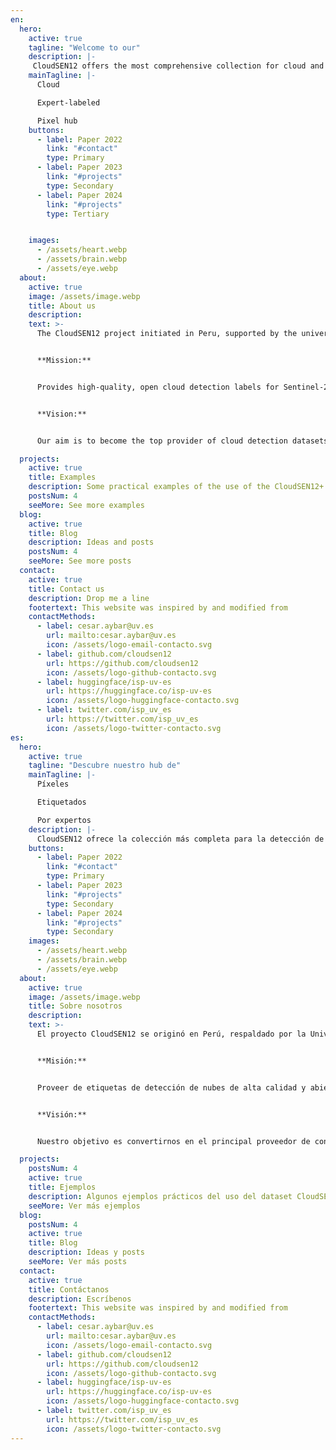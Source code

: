 ```yaml
---
en:
  hero:
    active: true
    tagline: "Welcome to our"
    description: |-
     CloudSEN12 offers the most comprehensive collection for cloud and cloud shadow detection in Sentinel-2.
    mainTagline: |-
      Cloud

      Expert-labeled

      Pixel hub
    buttons:
      - label: Paper 2022
        link: "#contact"
        type: Primary
      - label: Paper 2023
        link: "#projects"
        type: Secondary
      - label: Paper 2024
        link: "#projects"
        type: Tertiary


    images:
      - /assets/heart.webp
      - /assets/brain.webp
      - /assets/eye.webp
  about:
    active: true
    image: /assets/image.webp
    title: About us
    description: 
    text: >-
      The CloudSEN12 project initiated in Peru, supported by the universities of Salzburg, San Marcos, and Valencia. It stemmed from the necessity to tackle the challenge of working with images contaminated by clouds in South America, where cloud detection algorithms usually perform poorly. Due to the absence of suitable datasets for regions outside Europe and the US, we created CloudSEN12, an unbias globally distributed dataset. After the dataset’s release and receiving valuable feedback, the team was motivated to improve further, leading to CloudSEN12+, where, with the acquired knowledge, we refined the dataset to ensure maximum trustworthiness.


      **Mission:**


      Provides high-quality, open cloud detection labels for Sentinel-2, ensuring fair global data distribution.


      **Vision:**


      Our aim is to become the top provider of cloud detection datasets across multiple optical remote sensing sensors. We are dedicated to providing researchers and industries with the necessary models and datasets to accurate perform cloud screening.

  projects:
    active: true
    title: Examples
    description: Some practical examples of the use of the CloudSEN12+
    postsNum: 4
    seeMore: See more examples
  blog:
    active: true
    title: Blog
    description: Ideas and posts
    postsNum: 4
    seeMore: See more posts
  contact:
    active: true
    title: Contact us
    description: Drop me a line
    footertext: This website was inspired by and modified from
    contactMethods:
      - label: cesar.aybar@uv.es
        url: mailto:cesar.aybar@uv.es
        icon: /assets/logo-email-contacto.svg
      - label: github.com/cloudsen12
        url: https://github.com/cloudsen12
        icon: /assets/logo-github-contacto.svg
      - label: huggingface/isp-uv-es
        url: https://huggingface.co/isp-uv-es
        icon: /assets/logo-huggingface-contacto.svg
      - label: twitter.com/isp_uv_es
        url: https://twitter.com/isp_uv_es
        icon: /assets/logo-twitter-contacto.svg
es:
  hero:
    active: true
    tagline: "Descubre nuestro hub de"
    mainTagline: |-
      Píxeles

      Etiquetados

      Por expertos
    description: |-
      CloudSEN12 ofrece la colección más completa para la detección de nubes y sombras de nubes en Sentinel-2.
    buttons:
      - label: Paper 2022
        link: "#contact"
        type: Primary
      - label: Paper 2023
        link: "#projects"
        type: Secondary
      - label: Paper 2024
        link: "#projects"
        type: Secondary
    images:
      - /assets/heart.webp
      - /assets/brain.webp
      - /assets/eye.webp
  about:
    active: true
    image: /assets/image.webp
    title: Sobre nosotros
    description:
    text: >-
      El proyecto CloudSEN12 se originó en Perú, respaldado por la Universidad de Salzburg, San Marcos, y Valencia. Surgió de la necesidad de abordar el desafío de trabajar con imágenes contaminadas por nubes en los Andes peruanos, donde los algoritmos de detección de nubes no funcionaban correctamente. Ante la falta de datasets adecuados para esta región, se decidió crear CloudSEN12,  un dataset distribuido globalmente. Tras el lanzamiento de este conjunto de datos en 2022 y recibir valiosos comentarios, nos sentimos inspirados para seguir mejorando. Así fue como nació CloudSEN12+, donde con el conocimiento adquirido, refinamos el dataset para ofrecer aun mas precisión y confiabilidad. 


      **Misión:**


      Proveer de etiquetas de detección de nubes de alta calidad y abiertas para Sentinel-2, garantizando una distribución de datos equitativa en el planeta.


      **Visión:**


      Nuestro objetivo es convertirnos en el principal proveedor de conjuntos de datos de detección de nubes para múltiples sensores de teledetección. Estamos dedicados a proporcionar a científicos e industrias los modelos y conjuntos de datos necesarios para garantizar la correcta detección de nubes.

  projects:
    postsNum: 4
    active: true
    title: Ejemplos
    description: Algunos ejemplos prácticos del uso del dataset CloudSEN12+.
    seeMore: Ver más ejemplos
  blog:
    postsNum: 4
    active: true
    title: Blog
    description: Ideas y posts 
    seeMore: Ver más posts
  contact:
    active: true
    title: Contáctanos
    description: Escríbenos 
    footertext: This website was inspired by and modified from
    contactMethods:
      - label: cesar.aybar@uv.es
        url: mailto:cesar.aybar@uv.es
        icon: /assets/logo-email-contacto.svg
      - label: github.com/cloudsen12
        url: https://github.com/cloudsen12
        icon: /assets/logo-github-contacto.svg
      - label: huggingface/isp-uv-es
        url: https://huggingface.co/isp-uv-es
        icon: /assets/logo-huggingface-contacto.svg
      - label: twitter.com/isp_uv_es
        url: https://twitter.com/isp_uv_es
        icon: /assets/logo-twitter-contacto.svg
---
```

